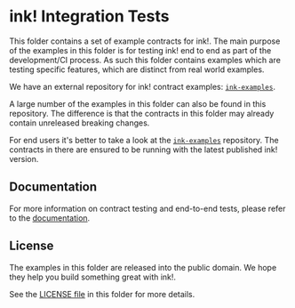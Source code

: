# ink! Integration Tests

This folder contains a set of example contracts for ink!.
The main purpose of the examples in this folder is for testing ink!
end to end as part of the development/CI process. As such this
folder contains examples which are testing specific features, which
are distinct from real world examples.

We have an external repository for ink! contract examples:
[`ink-examples`](https://github.com/paritytech/ink-examples).

A large number of the examples in this folder can also be found
in this repository. The difference is that the contracts in this
folder may already contain unreleased breaking changes.

For end users it's better to take a look at the
[`ink-examples`](https://github.com/paritytech/ink-examples)
repository. The contracts in there are ensured to be running with
the latest published ink! version.

## Documentation

For more information on contract testing and end-to-end tests,
please refer to the [documentation](https://use.ink/basics/contract-testing/#end-to-end-e2e-tests).

## License

The examples in this folder are released into the public domain.
We hope they help you build something great with ink!.

See the [LICENSE file](LICENSE) in this folder for more details.
